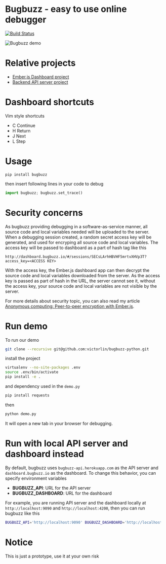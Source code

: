 # Bugbuzz - easy to use online debugger

[![Build Status](https://travis-ci.org/fangpenlin/bugbuzz-python.svg?branch=master)](https://travis-ci.org/fangpenlin/bugbuzz-python)

![Bugbuzz demo](/screencast.gif?raw=true )

# Relative projects

 - [Ember.js Dashboard project](https://github.com/fangpenlin/bugbuzz-dashboard)
 - [Backend API server project](https://github.com/fangpenlin/bugbuzz-api)

# Dashboard shortcuts

Vim style shortcuts

 - C Continue
 - H Return
 - J Next
 - L Step

# Usage

```
pip install bugbuzz
```

then insert following lines in your code to debug

```python
import bugbuzz; bugbuzz.set_trace()
```

# Security concerns

As bugbuzz providing debugging in a software-as-service manner, all source code and local variables needed will be uploaded to the server. When a debugging session created, a random secret access key will be generated, and used for encryping all source code and local variables. The access key will be passed to dashboard as a part of hash tag like this

```
http://dashboard.bugbuzz.io/#/sessions/SECsLArhHBVHF5mrtvXHVp3T?access_key=<ACCESS KEY>
```

With the access key, the Ember.js dashboard app can then decrypt the source code and local variables downloaded from the server. As the access key is passed as part of hash in the URL, the server cannot see it, without the access key, your source code and local variables are not visible by the server.

For more details about security topic, you can also read my article [Anonymous computing: Peer-to-peer encryption with Ember.js](http://fangpenlin.com/posts/2015/05/26/anonymous-computing-peer-to-peer-encryption-with-ember-js).

# Run demo

To run our demo

```bash
git clone --recursive git@github.com:victorlin/bugbuzz-python.git
```

install the project

```bash
virtualenv --no-site-packages .env
source .env/bin/activate
pip install -e .
```

and dependency used in the `demo.py`

```bash
pip install requests
```

then

```bash
python demo.py
```

It will open a new tab in your browser for debugging.

# Run with local API server and dashboard instead

By default, bugbuzz uses `bugbuzz-api.herokuapp.com` as the API server and `dashboard.bugbuzz.io` as the dashboard. To change this behavior, you can specify environment variables

 - **BUGBUZZ_API**: URL for the API server
 - **BUGBUZZ_DASHBOARD**: URL for the dashboard 

For example, you are running API server and the dashboard locally at `http://localhost:9090` and `http://localhost:4200`, then you can run bugbuzz like this

```bash
BUGBUZZ_API='http://localhost:9090' BUGBUZZ_DASHBOARD='http://localhost:4200' python demo.py
```


# Notice

 This is just a prototype, use it at your own risk
